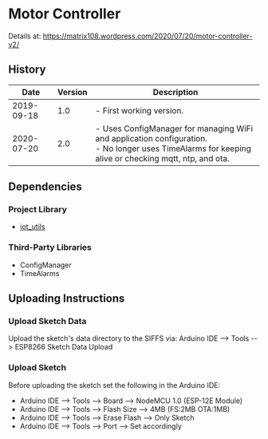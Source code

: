 # Motor Controller 
Details at: https://matrix108.wordpress.com/2020/07/20/motor-controller-v2/

## History
| Date       | Version | Description                                                  |
| ---------- | ------- | ------------------------------------------------------------ |
| 2019-09-18 | 1.0     | - First working version.                                     |
| 2020-07-20 | 2.0     | - Uses ConfigManager for managing WiFi and application configuration. <br />- No longer uses TimeAlarms for keeping alive or checking mqtt, ntp, and ota. |

## Dependencies

### Project Library
- [iot_utils](https://github.com/spari/iot_utils)

### Third-Party Libraries
- ConfigManager
- TimeAlarms 

## Uploading Instructions
### Upload Sketch Data
Upload the sketch's data directory to the SIFFS via:
    Arduino IDE --> Tools --> ESP8266 Sketch Data Upload

### Upload Sketch
Before uploading the sketch set the following in the Arduino IDE:
* Arduino IDE --> Tools --> Board --> NodeMCU 1.0 (ESP-12E Module)
* Arduino IDE --> Tools --> Flash Size --> 4MB (FS:2MB  OTA:1MB)
* Arduino IDE --> Tools --> Erase Flash --> Only Sketch
* Arduino IDE --> Tools --> Port --> Set accordingly

